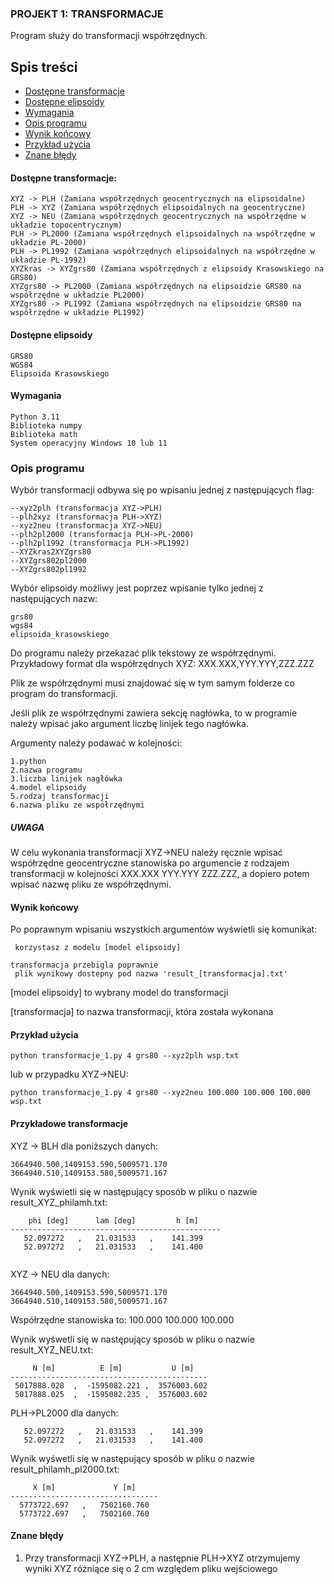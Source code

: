 ### PROJEKT 1: TRANSFORMACJE

Program służy do transformacji współrzędnych.
## Spis treści
* [Dostępne transformacje](#dostępne-transformacje)
* [Dostępne elipsoidy](#dostępne-elipsoidy)
* [Wymagania](#wymagania)
* [Opis programu](#opis-programu)
* [Wynik końcowy](#wynik-końcowy)
* [Przykład użycia](#przykładowe-transformacje)
* [Znane błędy](#znane-błędy)

#### Dostępne transformacje:

```
XYZ -> PLH (Zamiana współrzędnych geocentrycznych na elipsoidalne)
PLH -> XYZ (Zamiana współrzędnych elipsoidalnych na geocentryczne)
XYZ -> NEU (Zamiana współrzędnych geocentrycznych na współrzędne w układzie topocentrycznym)
PLH -> PL2000 (Zamiana współrzędnych elipsoidalnych na współrzędne w układzie PL-2000)
PLH -> PL1992 (Zamiana współrzędnych elipsoidalnych na współrzędne w układzie PL-1992)
XYZkras -> XYZgrs80 (Zamiana współrzędnych z elipsoidy Krasowskiego na GRS80)
XYZgrs80 -> PL2000 (Zamiana współrzędnych na elipsoidzie GRS80 na współrzędne w układzie PL2000) 
XYZgrs80 -> PL1992 (Zamiana współrzędnych na elipsoidzie GRS80 na współrzędne w układzie PL1992)
```
#### Dostępne elipsoidy

```
GRS80
WGS84
Elipsoida Krasowskiego
```
#### Wymagania
```
Python 3.11
Biblioteka numpy
Biblioteka math
System operacyjny Windows 10 lub 11
```
### Opis programu
Wybór transformacji odbywa się po wpisaniu jednej z następujących flag:
```
--xyz2plh (transformacja XYZ->PLH)
--plh2xyz (transformacja PLH->XYZ)
--xyz2neu (transformacja XYZ->NEU)
--plh2pl2000 (transformacja PLH->PL-2000)
--plh2pl1992 (transformacja PLH->PL1992)
--XYZkras2XYZgrs80 
--XYZgrs802pl2000  
--XYZgrs802pl1992
```
Wybór elipsoidy możliwy jest poprzez wpisanie tylko jednej z następujących nazw:
```
grs80
wgs84
elipsoida_krasowskiego
```
Do programu należy przekazać plik tekstowy ze współrzędnymi. Przykładowy format dla współrzędnych XYZ: 
XXX.XXX,YYY.YYY,ZZZ.ZZZ

Plik ze współrzędnymi musi znajdować się w tym samym folderze co program do transformacji.

Jeśli plik ze współrzędnymi zawiera sekcję nagłówka, to w programie należy wpisać jako argument liczbę linijek tego nagłówka.

Argumenty należy podawać w kolejności:
```
1.python
2.nazwa programu
3.liczba linijek nagłówka
4.model elipsoidy
5.rodzaj transformacji
6.nazwa pliku ze współrzędnymi

```
##### UWAGA
W celu wykonania transformacji XYZ->NEU należy ręcznie wpisać współrzędne geocentryczne stanowiska po argumencie z rodzajem transformacji w kolejności XXX.XXX YYY.YYY ZZZ.ZZZ, a dopiero potem wpisać nazwę pliku ze współrzędnymi.

#### Wynik końcowy
Po poprawnym wpisaniu wszystkich argumentów wyświetli się komunikat:
```
 korzystasz z modelu [model elipsoidy]

transformacja przebigla poprawnie
 plik wynikowy dostepny pod nazwa 'result_[transformacja].txt'
```
[model elipsoidy] to wybrany model do transformacji

[transformacja] to nazwa transformacji, która została wykonana

#### Przykład użycia
```
python transformacje_1.py 4 grs80 --xyz2plh wsp.txt
```
lub w przypadku XYZ->NEU:
```
python transformacje_1.py 4 grs80 --xyz2neu 100.000 100.000 100.000 wsp.txt
```
#### Przykładowe transformacje

XYZ -> BLH dla poniższych danych:
```
3664940.500,1409153.590,5009571.170
3664940.510,1409153.580,5009571.167
```
Wynik wyświetli się w następujący sposób w pliku o nazwie result_XYZ_philamh.txt:

```
    phi [deg]      lam [deg]         h [m]
-----------------------------------------------
   52.097272   ,   21.031533   ,    141.399    
   52.097272   ,   21.031533   ,    141.400 
  
```
XYZ -> NEU dla danych:
```
3664940.500,1409153.590,5009571.170
3664940.510,1409153.580,5009571.167
```
Współrzędne stanowiska to: 100.000 100.000 100.000

Wynik wyśwetli się w następujący sposób w pliku o nazwie result_XYZ_NEU.txt:
```
     N [m]          E [m]           U [m]
--------------------------------------------
 5017888.028  ,  -1595082.221 ,  3576003.602  
 5017888.025  ,  -1595082.235 ,  3576003.602  
```
PLH->PL2000 dla danych:
```
   52.097272   ,   21.031533   ,    141.399    
   52.097272   ,   21.031533   ,    141.400 
```
Wynik wyśwetli się w następujący sposób w pliku o nazwie result_philamh_pl2000.txt:
```
     X [m]             Y [m]    
---------------------------------
  5773722.697   ,   7502160.760  
  5773722.697   ,   7502160.760 
```

#### Znane błędy

1. Przy transformacji XYZ->PLH, a następnie PLH->XYZ otrzymujemy wyniki XYZ różniące się o 2 cm względem pliku wejściowego




